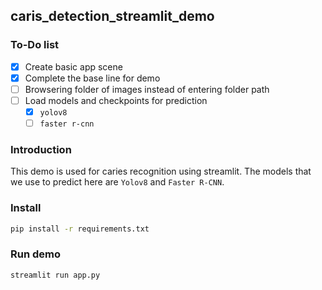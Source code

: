 ## caris_detection_streamlit_demo

### To-Do list
- [x] Create basic app scene
- [x] Complete the base line for demo
- [ ] Browsering folder of images instead of entering folder path
- [ ] Load models and checkpoints for prediction
    - [x] `yolov8`
    - [ ] `faster r-cnn`
### Introduction
This demo is used for caries recognition using streamlit. The models that we use to predict here are `Yolov8` and `Faster R-CNN`.

### Install
```bash
pip install -r requirements.txt
```
### Run demo
```bash
streamlit run app.py
```
